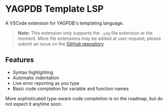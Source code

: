 # YAGPDB Template LSP

A VSCode extension for YAGPDB's templating language.

> **Note:** This extension only supports the `.yag` file extension at the moment. More file
> extensions may be added at user request; please submit an issue on the [GitHub
> repository](https://github.com/jo3-l/yag-template-lsp).

## Features

- Syntax highlighting
- Automatic indentation
- Live error reporting as you type
- Basic code completion for variable and function names

More sophisticated type-aware code completion is on the roadmap, but do not expect it anytime soon.

